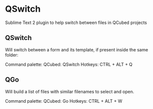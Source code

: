 # QSwitch

Sublime Text 2 plugin to help switch between files in QCubed projects


## QSwitch

Will switch between a form and its template, if present inside the same folder:

Command palette: QCubed: QSwitch
Hotkeys: CTRL + ALT + Q

## QGo

Will build a list of files with similar filenames to select and open.

Command palette: QCubed: Go
Hotkeys: CTRL + ALT + W
